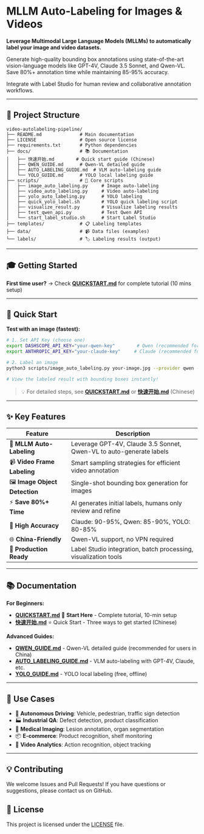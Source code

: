 # MLLM Auto-Labeling for Images & Videos

**Leverage Multimodal Large Language Models (MLLMs) to automatically label your image and video datasets.**

Generate high-quality bounding box annotations using state-of-the-art vision-language models like GPT-4V, Claude 3.5 Sonnet, and Qwen-VL. Save 80%+ annotation time while maintaining 85-95% accuracy.

Integrate with Label Studio for human review and collaborative annotation workflows.

---

## 📁 Project Structure

```
video-autolabeling-pipeline/
├── README.md              # Main documentation
├── LICENSE                # Open source license
├── requirements.txt       # Python dependencies
├── docs/                  # 📚 Documentation
│   ├── 快速开始.md        # Quick start guide (Chinese)
│   ├── QWEN_GUIDE.md      # Qwen-VL detailed guide
│   ├── AUTO_LABELING_GUIDE.md  # VLM auto-labeling guide
│   └── YOLO_GUIDE.md      # YOLO local labeling guide
├── scripts/               # 🔧 Core scripts
│   ├── image_auto_labeling.py     # Image auto-labeling
│   ├── video_auto_labeling.py     # Video auto-labeling
│   ├── yolo_auto_labeling.py      # YOLO labeling
│   ├── quick_yolo_label.sh        # YOLO quick labeling script
│   ├── visualize_result.py        # Visualize labeling results
│   ├── test_qwen_api.py           # Test Qwen API
│   └── start_label_studio.sh      # Start Label Studio
├── templates/             # 📋 Labeling templates
├── data/                  # 📹 Data files (examples)
└── labels/                # 🏷️ Labeling results (output)
```

---

## 🎓 Getting Started

**First time user?** → Check **[QUICKSTART.md](QUICKSTART.md)** for complete tutorial (10 mins setup)

---

## 🚀 Quick Start

**Test with an image (fastest):**

```bash
# 1. Set API Key (choose one)
export DASHSCOPE_API_KEY="your-qwen-key"        # Qwen (recommended for China)
export ANTHROPIC_API_KEY="your-claude-key"     # Claude (recommended for international)

# 2. Label an image
python3 scripts/image_auto_labeling.py your-image.jpg --provider qwen --visualize

# View the labeled result with bounding boxes instantly!
```

> 💡 For detailed steps, see **[QUICKSTART.md](QUICKSTART.md)** or **[快速开始.md](docs/快速开始.md)** (Chinese)

---

## ✨ Key Features

| Feature | Description |
|---------|-------------|
| 🤖 **MLLM Auto-Labeling** | Leverage GPT-4V, Claude 3.5 Sonnet, Qwen-VL to auto-generate labels |
| 📹 **Video Frame Labeling** | Smart sampling strategies for efficient video annotation |
| 🖼️ **Image Object Detection** | Single-shot bounding box generation for images |
| ⚡ **Save 80%+ Time** | AI generates initial labels, humans only review and refine |
| 🎯 **High Accuracy** | Claude: 90-95%, Qwen: 85-90%, YOLO: 80-85% |
| 🌐 **China-Friendly** | Qwen-VL support, no VPN required |
| 🔧 **Production Ready** | Label Studio integration, batch processing, visualization tools |

---

## 📚 Documentation

**For Beginners:**
- **[QUICKSTART.md](QUICKSTART.md)** 🔰 **Start Here** - Complete tutorial, 10-min setup
- **[快速开始.md](docs/快速开始.md)** ⭐ Quick Start - Three ways to get started (Chinese)

**Advanced Guides:**
- **[QWEN_GUIDE.md](docs/QWEN_GUIDE.md)** - Qwen-VL detailed guide (recommended for users in China)
- **[AUTO_LABELING_GUIDE.md](docs/AUTO_LABELING_GUIDE.md)** - VLM auto-labeling with GPT-4V, Claude, etc.
- **[YOLO_GUIDE.md](docs/YOLO_GUIDE.md)** - YOLO local labeling (free, offline)

---

## 🎯 Use Cases

- 🚗 **Autonomous Driving**: Vehicle, pedestrian, traffic sign detection
- 🏭 **Industrial QA**: Defect detection, product classification
- 🏥 **Medical Imaging**: Lesion annotation, organ segmentation
- 📦 **E-commerce**: Product recognition, shelf monitoring
- 🎥 **Video Analytics**: Action recognition, object tracking

---

## 💡 Contributing

We welcome Issues and Pull Requests! If you have questions or suggestions, please contact us on GitHub.

## 📄 License

This project is licensed under the [LICENSE](LICENSE) file.
